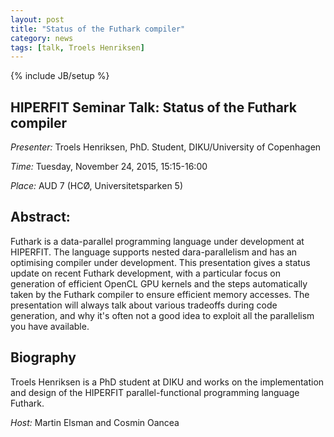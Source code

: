 ```yaml
---
layout: post
title: "Status of the Futhark compiler"
category: news
tags: [talk, Troels Henriksen]
---
```

{% include JB/setup %}

## HIPERFIT Seminar Talk: Status of the Futhark compiler

_Presenter:_ Troels Henriksen, PhD. Student, DIKU/University of Copenhagen

_Time:_ Tuesday, November 24, 2015, 15:15-16:00

_Place:_ AUD 7 (HCØ, Universitetsparken 5)

## Abstract:

Futhark is a data-parallel programming language under development at
HIPERFIT.  The language supports nested dara-parallelism and has an
optimising compiler under development.  This presentation gives a status
update on recent Futhark development, with a particular focus on
generation of efficient OpenCL GPU kernels and the steps automatically
taken by the Futhark compiler to ensure efficient memory accesses.  The
presentation will always talk about various tradeoffs during code
generation, and why it's often not a good idea to exploit all the
parallelism you have available.

## Biography

Troels Henriksen is a PhD student at DIKU and works on the
implementation and design of the HIPERFIT parallel-functional
programming language Futhark.

_Host:_ Martin Elsman and Cosmin Oancea